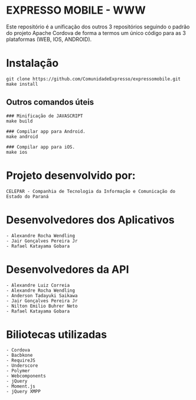 EXPRESSO MOBILE - WWW
===

Este repositório é a unificação dos outros 3 repositórios seguindo o padrão do projeto Apache Cordova de forma a termos um único código para as 3 plataformas (WEB, IOS, ANDROID).

# Instalação
	
	git clone https://github.com/ComunidadeExpresso/expressomobile.git
	make install
	

## Outros comandos úteis
	
	### Minificação de JAVASCRIPT
	make build 
	
	### Compilar app para Android.
	make android
	
	### Compilar app para iOS.
	make ios

# Projeto desenvolvido por:
    CELEPAR - Companhia de Tecnologia da Informação e Comunicação do Estado do Paraná

# Desenvolvedores dos Aplicativos

	- Alexandre Rocha Wendling
	- Jair Gonçalves Pereira Jr
	- Rafael Katayama Gobara


# Desenvolvedores da API
	
	- Alexandre Luiz Correia
	- Alexandre Rocha Wendling
	- Anderson Tadayuki Saikawa
	- Jair Gonçalves Pereira Jr
	- Nilton Emilio Buhrer Neto
	- Rafael Katayama Gobara


# Biliotecas utilizadas

	- Cordova	
	- Bacbkone
	- RequireJS
	- Underscore
	- Polymer
	- Webcomponents
	- jQuery
	- Moment.js
	- jQuery XMPP

